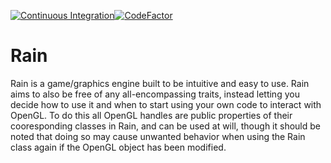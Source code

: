 [![Continuous Integration](https://github.com/an-prata/Rain/actions/workflows/dotnet.yml/badge.svg)](https://github.com/an-prata/Rain/actions/workflows/dotnet.yml)[![CodeFactor](https://www.codefactor.io/repository/github/an-prata/rain/badge/main?s=2bf54268f9ce9b3b2064bdb0d04605a2c904d5f4)](https://www.codefactor.io/repository/github/an-prata/rain/overview/main)

# Rain
Rain is a game/graphics engine built to be intuitive and easy to use. Rain aims to also be free of any all-encompassing traits, instead letting you decide how to use it and when to start using your own code to interact with OpenGL. To do this all OpenGL handles are public properties of their cooresponding classes in Rain, and can be used at will, though it should be noted that doing so may cause unwanted behavior when using the Rain class again if the OpenGL object has been modified.
